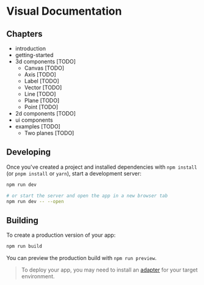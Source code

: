 # Visual Documentation

## Chapters

- introduction
- getting-started
- 3d components [TODO]
  - Canvas [TODO]
  - Axis [TODO]
  - Label [TODO]
  - Vector [TODO]
  - Line [TODO]
  - Plane [TODO]
  - Point [TODO]
- 2d components [TODO]
- ui components
- examples [TODO]
  - Two planes [TODO]

## Developing

Once you've created a project and installed dependencies with `npm install` (or `pnpm install` or `yarn`), start a development server:

```bash
npm run dev

# or start the server and open the app in a new browser tab
npm run dev -- --open
```

## Building

To create a production version of your app:

```bash
npm run build
```

You can preview the production build with `npm run preview`.

> To deploy your app, you may need to install an [adapter](https://kit.svelte.dev/docs/adapters) for your target environment.
